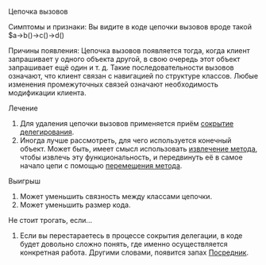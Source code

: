 Цепочка вызовов

Симптомы и признаки: Вы видите в коде цепочки вызовов вроде такой $a->b()->c()->d()

Причины появления: Цепочка вызовов появляется тогда, когда клиент запрашивает у одного объекта другой, в свою очередь этот объект запрашивает ещё один и т. д. Такие последовательности вызовов означают, что клиент связан с навигацией по структуре классов. Любые изменения промежуточных связей означают необходимость модификации клиента.

Лечение

1. Для удаления цепочки вызовов применяется приём <a href="https://github.com/helenasilkina/refactoring/blob/master/Hide%20Delegate%20(Сокрытие%20делегирования).md">сокрытие делегирования</a>.
2. Иногда лучше рассмотреть, для чего используется конечный объект. Может быть, имеет смысл использовать <a href="https://github.com/helenasilkina/refactoring/blob/master/Extract_Method%20(Извлечение%20метода).md">извлечение метода</a>, чтобы извлечь эту функциональность, и передвинуть её в самое начало цепи с помощью <a href="https://github.com/helenasilkina/refactoring/blob/master/Move%20Method%20(Перемещение%20метода).md">перемещения метода</a>.

Выигрыш

1. Может уменьшить связность между классами цепочки.
2. Может уменьшить размер кода.

Не стоит трогать, если...

1. Если вы перестараетесь в процессе сокрытия делегации, в коде будет довольно сложно понять, где именно осуществляется конкретная работа. Другими словами, появится запах <a href="https://github.com/helenasilkina/refactoring/blob/master/Middle%20Man%20(Посредник).md">Посредник</a>.
